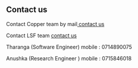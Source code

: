 

## Contact us
    
Contact Copper team  by mail[ contact us](mailto:copper@opensource.lk)

Contact LSF team [contact us](mailto:mail@opensource.lk)

Tharanga (Software Engineer) mobile : 0714890075

Anushka (Research Engineer ) mobile : 0715846018

